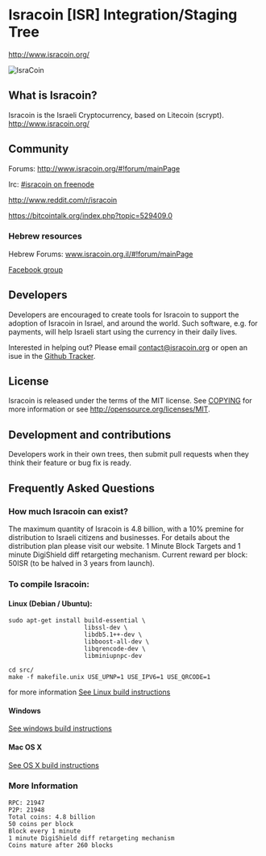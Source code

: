 # Isracoin [ISR] Integration/Staging Tree
http://www.isracoin.org/

![IsraCoin](http://static.tumblr.com/bgodquo/Su9n2vc6h/cf6ac5_b7076162a3ad42df8fa31b56702c0bf5.png_srz_p_280_280_75_22_0.50_1.20_0.png)

## What is Isracoin?
Isracoin is the Israeli Cryptocurrency, based on Litecoin (scrypt).
http://www.isracoin.org/

## Community

Forums: http://www.isracoin.org/#!forum/mainPage

Irc: [#isracoin on freenode](http://webchat.freenode.net/?channels=%23isracoin)

http://www.reddit.com/r/isracoin

https://bitcointalk.org/index.php?topic=529409.0

### Hebrew resources

Hebrew Forums: www.isracoin.org.il/#!forum/mainPage

[Facebook group](https://www.facebook.com/groups/IsraelCoin/221631171369855/)

## Developers

Developers are encouraged to create tools for Isracoin to support the adoption of Isracoin in Israel, and around the world. Such software, e.g. for payments, will help Israeli start using the currency in their daily lives.

Interested in helping out? Please email contact@isracoin.org or open an isue in the [Github Tracker](https://github.com/israelcoin/Isracoin/issues).

## License
Isracoin is released under the terms of the MIT license. See [COPYING](COPYING)
for more information or see http://opensource.org/licenses/MIT.

## Development and contributions
Developers work in their own trees, then submit pull requests when they think
their feature or bug fix is ready.

## Frequently Asked Questions

### How much Isracoin can exist?
The maximum quantity of Isracoin is 4.8 billion, with a 10% premine for distribution to Israeli citizens and businesses.
For details about the distribution plan please visit our website.
1 Minute Block Targets and 1 minute DigiShield diff retargeting mechanism.
Current reward per block: 50ISR  (to be halved in 3 years from launch).

### To compile Isracoin:

#### Linux (Debian / Ubuntu):

    sudo apt-get install build-essential \
                         libssl-dev \
                         libdb5.1++-dev \
                         libboost-all-dev \
                         libqrencode-dev \
                         libminiupnpc-dev

    cd src/
    make -f makefile.unix USE_UPNP=1 USE_IPV6=1 USE_QRCODE=1

for more information [See Linux build instructions](doc/build-unix.md)

#### Windows
[See windows build instructions](doc/build-msw.mdd)

#### Mac OS X
[See OS X build instructions](doc/build-osx.md)

### More Information

    RPC: 21947
    P2P: 21948
    Total coins: 4.8 billion
    50 coins per block
    Block every 1 minute
    1 minute DigiShield diff retargeting mechanism
    Coins mature after 260 blocks


